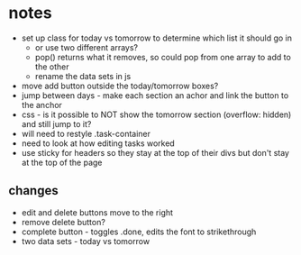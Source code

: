 # notes

* set up class for today vs tomorrow to determine which list it should go in
    * or use two different arrays?
    * pop() returns what it removes, so could pop from one array to add to the other
    * rename the data sets in js
* move add button outside the today/tomorrow boxes?
* jump between days - make each section an achor and link the button to the anchor
* css - is it possible to NOT show the tomorrow section (overflow: hidden) and still jump to it?
* will need to restyle .task-container
* need to look at how editing tasks worked
* use sticky for headers so they stay at the top of their divs but don't stay at the top of the page

## changes
* edit and delete buttons move to the right
* remove delete button?
* complete button - toggles .done, edits the font to strikethrough
* two data sets - today vs tomorrow